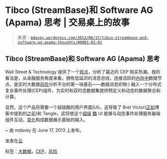 <!--yml

类别：未分类

日期：2024-05-18 06:23:31

-->

# Tibco (StreamBase)和 Software AG (Apama) 思考 | 交易桌上的故事

> 来源：[`mdavey.wordpress.com/2013/06/17/tibco-streambase-and-software-ag-apama-thoughts/#0001-01-01`](https://mdavey.wordpress.com/2013/06/17/tibco-streambase-and-software-ag-apama-thoughts/#0001-01-01)

## Tibco (StreamBase)和 Software AG (Apama) 思考

Wall Street & Technology 提供了一个[观点](http://www.wallstreetandtech.com/it-infrastructure/whats-behind-the-cep-buying-spree/240156739)，分析了最近的 CEP 购买热潮。我的看法是，从金融服务角度来看，拥有低延迟的消息总线，连接活跃的[内存中](http://www.benstopford.com/data-grids-with-oracle-coherence-an-introduciton/)数据节点，是实时大数据[风险](http://www.gigaspaces.com/content/massively-scalable-real-time-risk-analysis-webinar)分析平台的第一块基石——数据消息织物:) 融入一个分布式复杂事件处理(CEP)组件，为实时和双时态数据集提供预定义和动态的数据聚合和计算。

显然，这个产品将需要一个超级酷的用户界面(UI)，这导致了 Bret Victor([正如](http://www.righto.com/2011/12/javascript-secrets-of-worrydreamcom.html)博客中提到的[之前](https://github.com/worrydream/Tangle))和 Tangle，这将使这个[超级](http://danielhooper.tumblr.com/post/19313911658/codebook) [酷](http://danielchasehooper.github.io/CodeBook/) UI 能够与动态事件处理服务器端组件互动，[变化](http://livecoding.io/)构成数据展示基础的输入。

~ 由 mdavey 在 June 17, 2013 上发布。

发表在[云](https://mdavey.wordpress.com/category/hpc/cloud/)

标签：[大数据](https://mdavey.wordpress.com/tag/bigdata/)，[CEP](https://mdavey.wordpress.com/tag/cep/)，[风险](https://mdavey.wordpress.com/tag/risk/)
